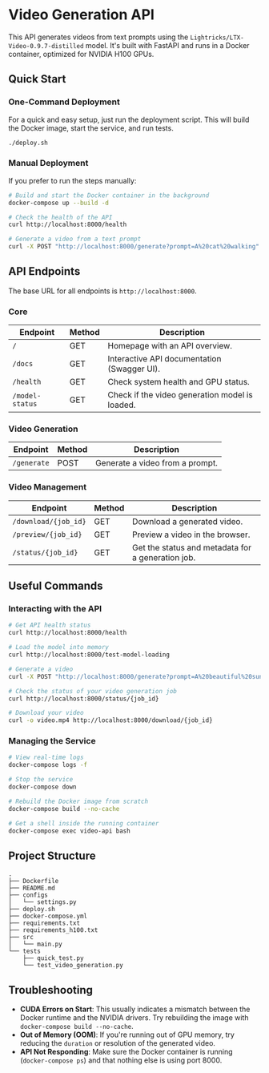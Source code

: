 # Video Generation API

This API generates videos from text prompts using the `Lightricks/LTX-Video-0.9.7-distilled` model. It's built with FastAPI and runs in a Docker container, optimized for NVIDIA H100 GPUs.

## Quick Start

### One-Command Deployment
For a quick and easy setup, just run the deployment script. This will build the Docker image, start the service, and run tests.

```bash
./deploy.sh
```

### Manual Deployment
If you prefer to run the steps manually:

```bash
# Build and start the Docker container in the background
docker-compose up --build -d

# Check the health of the API
curl http://localhost:8000/health

# Generate a video from a text prompt
curl -X POST "http://localhost:8000/generate?prompt=A%20cat%20walking"
```

## API Endpoints

The base URL for all endpoints is `http://localhost:8000`.

### Core
| Endpoint | Method | Description |
|----------|--------|-------------|
| `/` | GET | Homepage with an API overview. |
| `/docs` | GET | Interactive API documentation (Swagger UI). |
| `/health` | GET | Check system health and GPU status. |
| `/model-status` | GET | Check if the video generation model is loaded. |

### Video Generation
| Endpoint | Method | Description |
|----------|--------|-------------|
| `/generate` | POST | Generate a video from a prompt. |

### Video Management
| Endpoint | Method | Description |
|----------|--------|-------------|
| `/download/{job_id}` | GET | Download a generated video. |
| `/preview/{job_id}` | GET | Preview a video in the browser. |
| `/status/{job_id}` | GET | Get the status and metadata for a generation job. |

## Useful Commands

### Interacting with the API
```bash
# Get API health status
curl http://localhost:8000/health

# Load the model into memory
curl http://localhost:8000/test-model-loading

# Generate a video
curl -X POST "http://localhost:8000/generate?prompt=A%20beautiful%20sunset&duration=5"

# Check the status of your video generation job
curl http://localhost:8000/status/{job_id}

# Download your video
curl -o video.mp4 http://localhost:8000/download/{job_id}
```

### Managing the Service
```bash
# View real-time logs
docker-compose logs -f

# Stop the service
docker-compose down

# Rebuild the Docker image from scratch
docker-compose build --no-cache

# Get a shell inside the running container
docker-compose exec video-api bash
```

## Project Structure
```
.
├── Dockerfile
├── README.md
├── configs
│   └── settings.py
├── deploy.sh
├── docker-compose.yml
├── requirements.txt
├── requirements_h100.txt
├── src
│   └── main.py
└── tests
    ├── quick_test.py
    └── test_video_generation.py
```

## Troubleshooting

*   **CUDA Errors on Start**: This usually indicates a mismatch between the Docker runtime and the NVIDIA drivers. Try rebuilding the image with `docker-compose build --no-cache`.
*   **Out of Memory (OOM)**: If you're running out of GPU memory, try reducing the `duration` or resolution of the generated video.
*   **API Not Responding**: Make sure the Docker container is running (`docker-compose ps`) and that nothing else is using port 8000.

